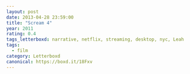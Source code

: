 ```yaml
---
layout: post 
date: 2013-04-28 23:59:00
title: "Scream 4"
year: 2011
rating: 0.4
tags_letterboxd: narrative, netflix, streaming, desktop, nyc, Leah
tags:
  - film
category: Letterboxd
canonical: https://boxd.it/18Fxv
---
```

